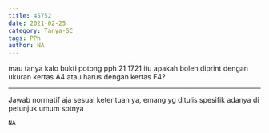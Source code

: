 ```yaml
---
title: 45752
date: 2021-02-25
category: Tanya-SC
tags: PPh
author: NA
---
```


mau tanya kalo bukti potong pph 21 1721 itu apakah boleh diprint dengan ukuran kertas A4 atau harus dengan kertas F4?

---

Jawab normatif aja sesuai ketentuan ya, emang yg ditulis spesifik adanya di petunjuk umum sptnya

`NA`
